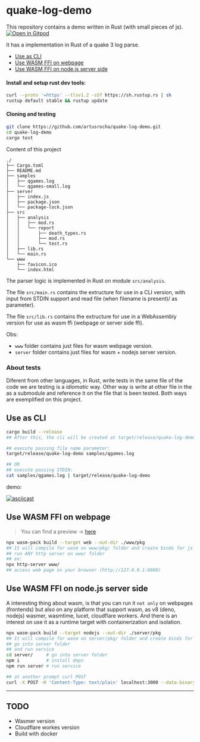 # quake-log-demo 

This repository contains a demo written in Rust (with small pieces of js). [![Open in Gitpod](https://gitpod.io/button/open-in-gitpod.svg)](https://gitpod.io/#https://github.com/artusrocha/quake-log-demo)

It has a implementation in Rust of a quake 3 log parse.

- [Use as CLI](#use-as-cli)
- [Use WASM FFI on webpage](#use-wasm-ffi-on-webpage)
- [Use WASM FFI on node.js server side](#use-wasm-ffi-on-nodejs-server-side)


#### Install and setup rust dev tools:
```bash
curl --proto '=https' --tlsv1.2 -sSf https://sh.rustup.rs | sh
rustup default stable && rustup update
```

#### Cloning and testing
```bash 
git clone https://github.com/artusrocha/quake-log-demo.git
cd quake-log-demo
cargo test
```

Content of this project
```
./
├── Cargo.toml
├── README.md
├── samples
│   ├── qgames.log
│   └── qgames-small.log
├── server
│   ├── index.js
│   ├── package.json
│   └── package-lock.json
├── src
│   ├── analysis
│   │   ├── mod.rs
│   │   └── report
│   │       ├── death_types.rs
│   │       ├── mod.rs
│   │       └── test.rs
│   ├── lib.rs
│   └── main.rs
└── www
    ├── favicon.ico
    └── index.html
```
The parser logic is implemented in Rust on module `src/analysis`.

The file `src/main.rs` contains the extructure for use in a CLI version, with input from STDIN support and read file (when filename is present)/ as parameter).

The file `src/lib.rs` contains the extructure for use in a WebAssembly version for use as wasm ffi (webpage or server side ffi).

Obs:
- `www` folder contains just files for wasm webpage version.
- `server` folder contains just files for wasm + nodejs server version.

### About tests
Diferent from other languages, in Rust, write tests in the same file of the code we are testing is a *idiomatic* way. Other way is write at other file in the as a submodule and reference it on the file that is been tested. Both ways are exemplified on this project.

## Use as CLI

```bash
cargo build --release
## After this, the cli will be created at target/release/quake-log-demo

## execute passing file name parameter:
target/release/quake-log-demo samples/qgames.log

## OR
## execute passing STDIN:
cat samples/qgames.log | target/release/quake-log-demo
```

demo:

[![asciicast](https://asciinema.org/a/8M6VNnw8fqtxOK1VqQOd1T6eF.svg)](https://asciinema.org/a/8M6VNnw8fqtxOK1VqQOd1T6eF)

## Use WASM FFI on webpage
> You can find a preview -> [here](https://quake-log-demo.pages.dev/)

```bash
npx wasm-pack build --target web --out-dir ./www/pkg
## It will compile for wasm on www/pkg/ folder and create binds for js
## run ANY http server on www/ folder
## ex:
npx http-server www/
## access web page on your browser (http://127.0.0.1:8080)
```

## Use WASM FFI on node.js server side

A interesting thing about wasm, is that you can run it `not only` on webpages (frontends) but also on any platform that support wasm, as v8 (deno, nodejs)
wasmer, wasmtime, lucet, cloudflare workers.
And there is an interest on use it as a runtime target with containerization and isolation.

```bash
npx wasm-pack build --target nodejs --out-dir ./server/pkg
## It will compile for wasm on server/pkg/ folder and create binds for js
## go into server folder
## and run service
cd server/     # go into server folder
npm i          # install deps
npm run server # run service

## at another prompt curl POST
curl -X POST -H 'Content-Type: text/plain' localhost:3000 --data-binary "@samples/qgames.log"
```

---
## TODO
- Wasmer version
- Cloudflare workes version
- Build with docker
